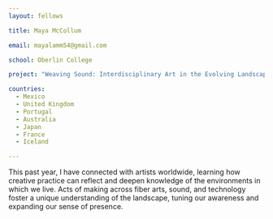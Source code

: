 ```yaml
---
layout: fellows

title: Maya McCollum

email: mayalamm54@gmail.com

school: Oberlin College

project: "Weaving Sound: Interdisciplinary Art in the Evolving Landscape"

countries:
  - Mexico
  - United Kingdom
  - Portugal
  - Australia
  - Japan
  - France
  - Iceland

---
```


This past year, I have connected with artists worldwide, learning how creative practice can reflect and deepen knowledge of the environments in which we live. Acts of making across fiber arts, sound, and technology foster a unique understanding of the landscape, tuning our awareness and expanding our sense of presence.
